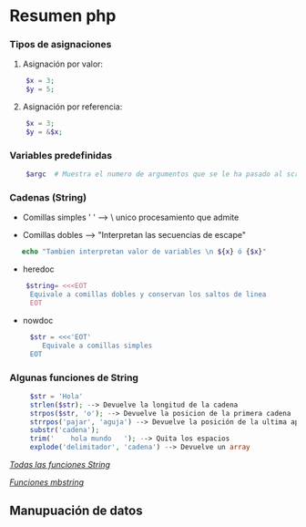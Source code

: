 # Resumen php

### Tipos de asignaciones
 
1. Asignación por valor:
```php
    $x = 3;
    $y = 5;
``` 
2. Asignación por referencia:

```php
    $x = 3;
    $y = &$x;
```
### Variables predefinidas
```php
    $argc  # Muestra el numero de argumentos que se le ha pasado al script
``` 

### Cadenas (String)
* Comillas simples ' ' --> \ unico procesamiento que admite

* Comillas dobles  --> "Interpretan las secuencias de escape"
```php 
   echo "Tambien interpretan valor de variables \n ${x} ó {$x}"  
```
* heredoc
```php 
    $string= <<<EOT
     Equivale a comillas dobles y conservan los saltos de linea
     EOT
```
* nowdoc 
```php 
     $str = <<<'EOT'
        Equivale a comillas simples 
     EOT
``` 
### Algunas funciones de String



```php 
     $str = 'Hola'
     strlen($str); --> Devuelve la longitud de la cadena  
     strpos($str, 'o'); --> Devuelve la posicion de la primera cadena
     strrpos('pajar', 'aguja') --> Devuelve la posición de la ultima aparición de la cadena
     substr('cadena');
     trim('    hola mundo   '); --> Quita los espacios
     explode('delimitador', 'cadena') --> Devuelve un array   

```
[_Todas las funciones String_](https://www.php.net/manual/es/ref.strings.php)

[_Funciones mbstring_](https://www.php.net/manual/es/ref.mbstring.php)

## Manupuación de datos


